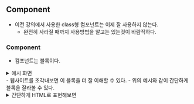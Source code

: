 ## Component
- 이전 강의에서 사용한 class형 컴포넌트는 이제 잘 사용하지 않는다.
    - 완전히 사라질 때까지 사용방법을 알고는 있는것이 바람직하다.

### Component
- 컴포넌트는 블록이다. 
<details>
<summary>예시 화면</summary>
<div markdown="1">
<br/><img src="../image/component_01.png" width="300px" height="300px" title="분할화면" alt="Ex_01"></img><br/>
</div>
</details>
- 웹사이트를 조각내보면 이 블록을 더 잘 이해할 수 있다.
    - 위의 예시와 같이 간단하게 블록을 잘라볼 수 있다.
    <details>
    <summary>간단하게 HTML로 표현해보면</summary>
    <div markdown="1">
    
        ```html
        <!DOCTYPE html>
        <html lang="en">
        <head>
        </head>
        <body>
            <header> 
                ...
            </header>
            <div class="container">
                <div id="image-banner">
                    ...
                </div>
                <div id="contents-1">
                    ...
                </div>
            </div>
            <footer>
                ...
            </footer>
        </body>
        </html>
        ```

    </div>
    </details>

        - <header/>
        - <container/>
            - <contents1/>
        - <footer/>
>   - 이 웹사이트는 크게 <header/>, <container/>, <footer/> 세개의 컴포넌트가 있고, <container/> 컴포넌트는 자식 컴포넌트인 <contents1/> 컴포넌트로 이루어져 있다.

### State와 Props
- State는 Componenet가 가지고 있는 데이터이다.
    - <header/> 컴포넌트에서 사용할 데이터는 헤더 내부에 있다.
    - state는 이렇게 한 컴포넌트 내부에서 사용하는 정보를 생성, 수정하는 데이터이다.
- Props는 Component가 부모 Component로부터 받아온 데이터이다.
    - <contents1/>의 이미지 경로가 부모 컴포넌트인 <container/>에 있다고 가정한다면
        - <contents1/>컴포넌트는 부모 컴포넌트인  <container/>컴포넌트로부터 이미지 경로를 전달받아서 사용해야한다.
        - 부모 컴포넌트가 자식 컴포넌트 에게 전달해준 __이미지 경로__ , 곧 __데이터__ 가 자식 컴포넌트의 __props__ 가 된다.
    - 이때 부모 컴포넌트가 가지고 있는 데이터를 자식 컴포넌트가 추가하거나 수정할 수 없다.
    - __props__ 로 받은 데이터는 수정할 수 없다.